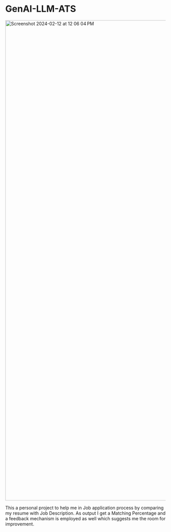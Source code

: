 # GenAI-LLM-ATS

<img width="1508" alt="Screenshot 2024-02-12 at 12 06 04 PM" src="https://github.com/mucool123/GenAI-LLM-ATS/assets/59078822/2d722549-2221-4db4-9152-f4a8098e0171">


This a personal project to help me in Job application process by comparing my resume with Job Description. As output I get a Matching Percentage and a feedback mechanism is employed as well which suggests me the room for improvement.
